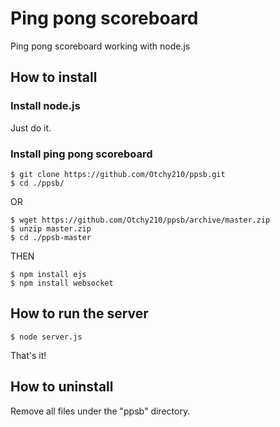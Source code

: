 # Ping pong scoreboard
Ping pong scoreboard working with node.js

## How to install

### Install node.js

Just do it.

### Install ping pong scoreboard

	$ git clone https://github.com/Otchy210/ppsb.git
	$ cd ./ppsb/

OR

	$ wget https://github.com/Otchy210/ppsb/archive/master.zip
	$ unzip master.zip
	$ cd ./ppsb-master

THEN

	$ npm install ejs
	$ npm install websocket

## How to run the server

	$ node server.js

That's it!

## How to uninstall

Remove all files under the "ppsb" directory.
